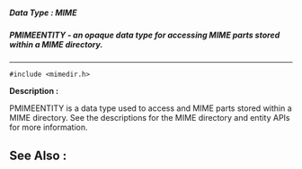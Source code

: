 ##### Data Type : MIME
##### PMIMEENTITY - an opaque data type for accessing MIME parts stored within a MIME directory.
---
```
#include <mimedir.h>
```
**Description :**

PMIMEENTITY is a data type used to access and MIME parts stored within a MIME 
directory.  See the descriptions for the MIME directory and entity APIs for 
more information.


**See Also :**
---

